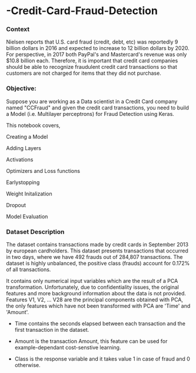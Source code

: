 # -Credit-Card-Fraud-Detection
### Context

Nielsen reports that U.S. card fraud (credit, debt, etc) was reportedly 9 billion dollars in 2016 and expected to increase to 12 billion dollars by 2020. For perspective, in 2017 both PayPal's and Mastercard's revenue was only $10.8 billion each. Therefore, it is important that credit card companies should be able to recognize fraudulent credit card transactions so that customers are not charged for items that they did not purchase.

### Objective:

Suppose you are working as a Data scientist in a Credit Card company named "CCFraud" and given the credit card transactions, you need to build a Model (i.e. Multilayer perceptrons) for Fraud Detection using Keras.

This notebook covers,

Creating a Model

Adding Layers

Activations

Optimizers and Loss functions

Earlystopping

Weight Initalization

Dropout

Model Evaluation

### Dataset Description
The dataset contains transactions made by credit cards in September 2013 by european cardholders. This dataset presents transactions that occurred in two days, where we have 492 frauds out of 284,807 transactions. The dataset is highly unbalanced, the positive class (frauds) account for 0.172% of all transactions.

It contains only numerical input variables which are the result of a PCA transformation. Unfortunately, due to confidentiality issues, the original features and more background information about the data is not provided. Features V1, V2, ... V28 are the principal components obtained with PCA, the only features which have not been transformed with PCA are 'Time' and 'Amount'.

- Time contains the seconds elapsed between each transaction and the first transaction in the dataset.

- Amount is the transaction Amount, this feature can be used for example-dependant cost-senstive learning.

- Class is the response variable and it takes value 1 in case of fraud and 0 otherwise.

